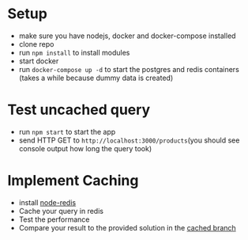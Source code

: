 # Setup
- make sure you have nodejs, docker and docker-compose installed
- clone repo
- run `npm install` to install modules
- start docker
- run `docker-compose up -d` to start the postgres and redis containers (takes a while because dummy data is created)

# Test uncached query
- run `npm start` to start the app
- send HTTP GET to `http://localhost:3000/products`(you should see console output how long the query took)

# Implement Caching
- install [node-redis](https://github.com/redis/node-redis)
- Cache your query in redis
- Test the performance
- Compare your result to the provided solution in the [cached branch](https://github.com/NerdJeremia/cache-me-if-you-can/tree/cached)
